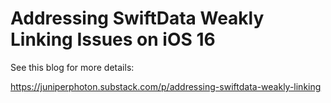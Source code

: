# Addressing SwiftData Weakly Linking Issues on iOS 16

See this blog for more details:

https://juniperphoton.substack.com/p/addressing-swiftdata-weakly-linking
